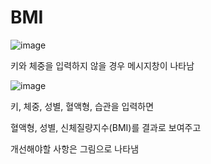 # BMI

![image](https://user-images.githubusercontent.com/92987632/147997121-29333bd5-779f-4aab-99f4-3781580d41c0.png)

키와 체중을 입력하지 않을 경우 메시지창이 나타남

![image](https://user-images.githubusercontent.com/92987632/147997156-43bebca2-a30f-42a5-ad9e-aacb6062a0ee.png)

키, 체중, 성별, 혈액형, 습관을 입력하면

혈액형, 성별, 신체질량지수(BMI)를 결과로 보여주고

개선해야할 사항은 그림으로 나타냄
